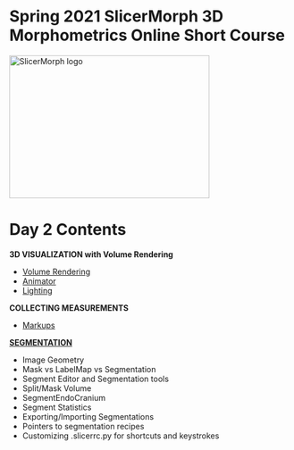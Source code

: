 # Spring 2021 SlicerMorph 3D Morphometrics Online Short Course 
<img alt="SlicerMorph logo" width="358" height="256" src="https://github.com/SlicerMorph/SlicerMorph.github.io/blob/master/SlicerMorph_Logos/SlicerMorph_Final_Logos-V2.jpg">

# Day 2 Contents

**3D VISUALIZATION with Volume Rendering**

-	[Volume Rendering](https://github.com/SlicerMorph/Spr_2021/blob/main/Day_2/VolumeRendering/VolumeRendering.md)
-	[Animator](https://github.com/SlicerMorph/Spr_2021/blob/main/Day_2/SlicerAnimator/SlicerAnimator.md)
-	[Lighting](https://github.com/SlicerMorph/Spr_2021/blob/main/Day_2/Lighting/Lights.md)


**COLLECTING MEASUREMENTS**

-	[Markups](https://github.com/SlicerMorph/Spr_2021/blob/main/Day_2/Markups/Markups.md)

[**SEGMENTATION**](https://github.com/SlicerMorph/Spr_2021/blob/main/Day_2/Segmentation/Segmentation.md)

*	Image Geometry
*	Mask vs LabelMap vs Segmentation
*	Segment Editor and Segmentation tools
*	Split/Mask Volume
*	SegmentEndoCranium
*	Segment Statistics
*	Exporting/Importing Segmentations
*	Pointers to segmentation recipes
*	Customizing .slicerrc.py for shortcuts and keystrokes


